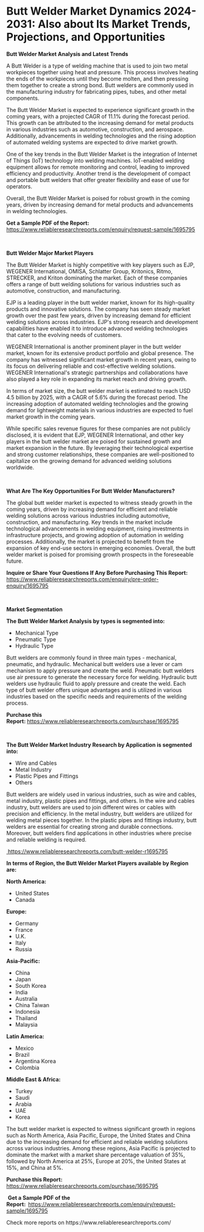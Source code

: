<p><h1>Butt Welder Market Dynamics 2024-2031: Also about Its Market Trends, Projections, and Opportunities</h1></p><p><strong>Butt Welder Market Analysis and Latest Trends</strong></p>
<p><p>A Butt Welder is a type of welding machine that is used to join two metal workpieces together using heat and pressure. This process involves heating the ends of the workpieces until they become molten, and then pressing them together to create a strong bond. Butt welders are commonly used in the manufacturing industry for fabricating pipes, tubes, and other metal components.</p><p>The Butt Welder Market is expected to experience significant growth in the coming years, with a projected CAGR of 11.1% during the forecast period. This growth can be attributed to the increasing demand for metal products in various industries such as automotive, construction, and aerospace. Additionally, advancements in welding technologies and the rising adoption of automated welding systems are expected to drive market growth.</p><p>One of the key trends in the Butt Welder Market is the integration of Internet of Things (IoT) technology into welding machines. IoT-enabled welding equipment allows for remote monitoring and control, leading to improved efficiency and productivity. Another trend is the development of compact and portable butt welders that offer greater flexibility and ease of use for operators.</p><p>Overall, the Butt Welder Market is poised for robust growth in the coming years, driven by increasing demand for metal products and advancements in welding technologies.</p></p>
<p><strong>Get a Sample PDF of the Report:&nbsp;</strong> <a href="https://www.reliableresearchreports.com/enquiry/request-sample/1695795">https://www.reliableresearchreports.com/enquiry/request-sample/1695795</a></p>
<p>&nbsp;</p>
<p><strong>Butt Welder Major Market Players</strong></p>
<p><p>The Butt Welder Market is highly competitive with key players such as EJP, WEGENER International, OMISA, Schlatter Group, Kritonics, Ritmo, STRECKER, and Kriton dominating the market. Each of these companies offers a range of butt welding solutions for various industries such as automotive, construction, and manufacturing.</p><p>EJP is a leading player in the butt welder market, known for its high-quality products and innovative solutions. The company has seen steady market growth over the past few years, driven by increasing demand for efficient welding solutions across industries. EJP's strong research and development capabilities have enabled it to introduce advanced welding technologies that cater to the evolving needs of customers.</p><p>WEGENER International is another prominent player in the butt welder market, known for its extensive product portfolio and global presence. The company has witnessed significant market growth in recent years, owing to its focus on delivering reliable and cost-effective welding solutions. WEGENER International's strategic partnerships and collaborations have also played a key role in expanding its market reach and driving growth.</p><p>In terms of market size, the butt welder market is estimated to reach USD 4.5 billion by 2025, with a CAGR of 5.6% during the forecast period. The increasing adoption of automated welding technologies and the growing demand for lightweight materials in various industries are expected to fuel market growth in the coming years.</p><p>While specific sales revenue figures for these companies are not publicly disclosed, it is evident that EJP, WEGENER International, and other key players in the butt welder market are poised for sustained growth and market expansion in the future. By leveraging their technological expertise and strong customer relationships, these companies are well-positioned to capitalize on the growing demand for advanced welding solutions worldwide.</p></p>
<p>&nbsp;</p>
<p><strong>What Are The Key Opportunities For Butt Welder Manufacturers?</strong></p>
<p><p>The global butt welder market is expected to witness steady growth in the coming years, driven by increasing demand for efficient and reliable welding solutions across various industries including automotive, construction, and manufacturing. Key trends in the market include technological advancements in welding equipment, rising investments in infrastructure projects, and growing adoption of automation in welding processes. Additionally, the market is projected to benefit from the expansion of key end-use sectors in emerging economies. Overall, the butt welder market is poised for promising growth prospects in the foreseeable future.</p></p>
<p><strong>Inquire or Share Your Questions If Any Before Purchasing This Report:</strong> <a href="https://www.reliableresearchreports.com/enquiry/pre-order-enquiry/1695795">https://www.reliableresearchreports.com/enquiry/pre-order-enquiry/1695795</a></p>
<p>&nbsp;</p>
<p><strong>Market Segmentation</strong></p>
<p><strong>The Butt Welder Market Analysis by types is segmented into:</strong></p>
<p><ul><li>Mechanical Type</li><li>Pneumatic Type</li><li>Hydraulic Type</li></ul></p>
<p><p>Butt welders are commonly found in three main types - mechanical, pneumatic, and hydraulic. Mechanical butt welders use a lever or cam mechanism to apply pressure and create the weld. Pneumatic butt welders use air pressure to generate the necessary force for welding. Hydraulic butt welders use hydraulic fluid to apply pressure and create the weld. Each type of butt welder offers unique advantages and is utilized in various industries based on the specific needs and requirements of the welding process.</p></p>
<p><strong>Purchase this Report:&nbsp;</strong><a href="https://www.reliableresearchreports.com/purchase/1695795">https://www.reliableresearchreports.com/purchase/1695795</a></p>
<p>&nbsp;</p>
<p><strong>The Butt Welder Market Industry Research by Application is segmented into:</strong></p>
<p><ul><li>Wire and Cables</li><li>Metal Industry</li><li>Plastic Pipes and Fittings</li><li>Others</li></ul></p>
<p><p>Butt welders are widely used in various industries, such as wire and cables, metal industry, plastic pipes and fittings, and others. In the wire and cables industry, butt welders are used to join different wires or cables with precision and efficiency. In the metal industry, butt welders are utilized for welding metal pieces together. In the plastic pipes and fittings industry, butt welders are essential for creating strong and durable connections. Moreover, butt welders find applications in other industries where precise and reliable welding is required.</p></p>
<p><a href="https://www.reliableresearchreports.com/butt-welder-r1695795">&nbsp;https://www.reliableresearchreports.com/butt-welder-r1695795</a></p>
<p><strong>In terms of Region, the Butt Welder Market Players available by Region are:</strong></p>
<p>
    <p> <strong> North America: </strong>
        <ul>
            <li>United States</li>
            <li>Canada</li>
        </ul>
        </p> 
    <p> <strong> Europe: </strong>
        <ul>
            <li>Germany</li>
            <li>France</li>
            <li>U.K.</li>
            <li>Italy</li>
            <li>Russia</li>
        </ul>
        </p> 
    <p> <strong> Asia-Pacific: </strong>
        <ul>
            <li>China</li>
            <li>Japan</li>
            <li>South Korea</li>
            <li>India</li>
            <li>Australia</li>
            <li>China Taiwan</li>
            <li>Indonesia</li>
            <li>Thailand</li>
            <li>Malaysia</li>
        </ul>
        </p> 
    <p> <strong> Latin America: </strong>
        <ul>
            <li>Mexico</li>
            <li>Brazil</li>
            <li>Argentina Korea</li>
            <li>Colombia</li>
        </ul>
        </p> 
    <p> <strong> Middle East & Africa: </strong>
        <ul>
            <li>Turkey</li>
            <li>Saudi</li>
            <li>Arabia</li>
            <li>UAE</li>
            <li>Korea</li>
        </ul>
    </p>
    </p>
<p><p>The butt welder market is expected to witness significant growth in regions such as North America, Asia Pacific, Europe, the United States and China due to the increasing demand for efficient and reliable welding solutions across various industries. Among these regions, Asia Pacific is projected to dominate the market with a market share percentage valuation of 35%, followed by North America at 25%, Europe at 20%, the United States at 15%, and China at 5%.</p></p>
<p><strong>Purchase this Report: </strong><a href="https://www.reliableresearchreports.com/purchase/1695795">https://www.reliableresearchreports.com/purchase/1695795</a></p>
<p>&nbsp;<strong>Get a Sample PDF of the Report:&nbsp;&nbsp;</strong><a href="https://www.reliableresearchreports.com/enquiry/request-sample/1695795">https://www.reliableresearchreports.com/enquiry/request-sample/1695795</a></p>
<p><strong></strong></p>
<p>Check more reports on https://www.reliableresearchreports.com/</p>